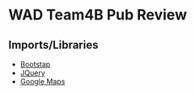 # WAD Team4B Pub Review

## Imports/Libraries
- [Bootstap](https://getbootstrap.com/)
- [JQuery](https://jquery.com/)
- [Google Maps](https://maps.google.com)